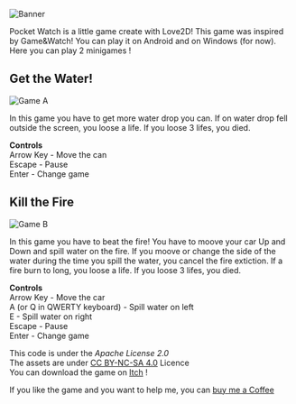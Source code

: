 ![Banner](https://img.itch.zone/aW1nLzEyNzE4MjcucG5n/original/Rzpl16.png)

Pocket Watch is a little game create with Love2D! This game was inspired by Game&Watch! You can play it on Android and on Windows (for now).  
Here you can play 2 minigames !

## Get the Water!

![Game A](https://img.itch.zone/aW1nLzEyNzE3ODEucG5n/original/drx%2FCP.png)

In this game you have to get more water drop you can. If on water drop fell outside the screen, you loose a life. If you loose 3 lifes, you died.

**Controls**  
Arrow Key - Move the can  
Escape - Pause  
Enter - Change game

## Kill the Fire

![Game B](https://img.itch.zone/aW1nLzEyNzE3OTIucG5n/original/TNrpQL.png)

In this game you have to beat the fire! You have to moove your car Up and Down and spill water on the fire. If you moove or change the side of the water during the time you spill the water, you cancel the fire extiction. If a fire burn to long, you loose a life. If you loose 3 lifes, you died.

**Controls**  
Arrow Key - Move the car  
A (or Q in QWERTY keyboard) - Spill water on left  
E - Spill water on right  
Escape - Pause  
Enter - Change game  

This code is under the *Apache License 2.0*  
The assets are under [CC BY-NC-SA 4.0](https://creativecommons.org/licenses/by-nc-sa/4.0/) Licence  
You can download the game on [Itch](https://bigaston.itch.io/pocket-watch) !

If you like the game and you want to help me, you can [buy me a Coffee](https://ko-fi.com/bigaston)
